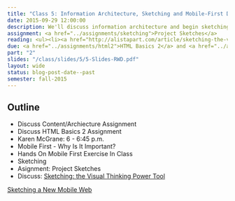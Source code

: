 ```yaml
---
title: "Class 5: Information Architecture, Sketching and Mobile-First Design"
date: 2015-09-29 12:00:00
description: We'll discuss information architecture and begin sketching.  We'll discuss why designing mobile-first is important.  Special Guest Speaker via Skype 6 p.m. - <a href="http://karenmcgrane.com">Karen McGrane, Managing Partner, Bond Art + Science</a>
assignment: <a href="../assignments/sketching">Project Sketches</a>
reading: <ul><li><a href="http://alistapart.com/article/sketching-the-visual-thinking-power-tool">Sketching - the Visual Thinking Power Tool by Mike Rohde</a></li><li><i>Mobile First</i> - Ch. 1 Growth, Ch. 2 Constraints, Ch. 3 Capabilities</li></ul>
due: <a href="../assignments/html2">HTML Basics 2</a> and <a href="../assignments/content">Content/Architecture</a>
part: "2"
slides: "/class/slides/5/5-Slides-RWD.pdf"
layout: wide
status: blog-post-date--past
semester: fall-2015
---
```


## Outline

* Discuss Content/Archiecture Assignment
* Discuss HTML Basics 2 Assignment
* Karen McGrane: 6 - 6:45 p.m.
* Mobile First - Why Is It Important?
* Hands On Mobile First Exercise In Class
* Sketching
* Asignment: Project Sketches
* Discuss:  [Sketching: the Visual Thinking Power Tool](http://alistapart.com/article/sketching-the-visual-thinking-power-tool)

<a href="http://www.smashingmagazine.com/2012/06/sketching-a-new-mobile-web/">Sketching a New Mobile Web</a>
